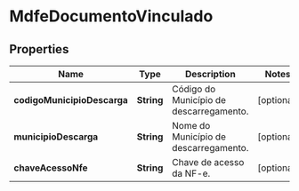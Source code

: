 

# MdfeDocumentoVinculado


## Properties

| Name | Type | Description | Notes |
|------------ | ------------- | ------------- | -------------|
|**codigoMunicipioDescarga** | **String** | Código do Município de descarregamento. |  [optional] |
|**municipioDescarga** | **String** | Nome do Município de descarregamento. |  [optional] |
|**chaveAcessoNfe** | **String** | Chave de acesso da NF-e. |  [optional] |



